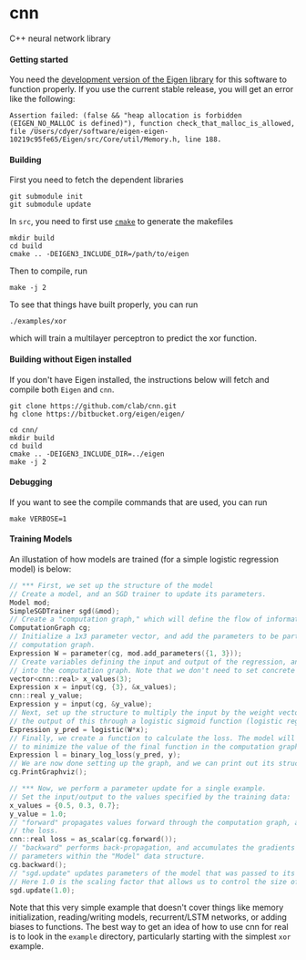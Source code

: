 # cnn
C++ neural network library

#### Getting started

You need the [development version of the Eigen library](https://bitbucket.org/eigen/eigen) for this software to function properly. If you use the current stable release, you will get an error like the following:

    Assertion failed: (false && "heap allocation is forbidden (EIGEN_NO_MALLOC is defined)"), function check_that_malloc_is_allowed, file /Users/cdyer/software/eigen-eigen-10219c95fe65/Eigen/src/Core/util/Memory.h, line 188.


#### Building

First you need to fetch the dependent libraries

    git submodule init
    git submodule update

In `src`, you need to first use [`cmake`](http://www.cmake.org/) to generate the makefiles

    mkdir build
    cd build
    cmake .. -DEIGEN3_INCLUDE_DIR=/path/to/eigen

Then to compile, run

    make -j 2

To see that things have built properly, you can run

    ./examples/xor

which will train a multilayer perceptron to predict the xor function.

#### Building without Eigen installed

If you don't have Eigen installed, the instructions below will fetch and compile
both `Eigen` and `cnn`.
        
    git clone https://github.com/clab/cnn.git
    hg clone https://bitbucket.org/eigen/eigen/

    cd cnn/
    mkdir build
    cd build
    cmake .. -DEIGEN3_INCLUDE_DIR=../eigen
    make -j 2

#### Debugging

If you want to see the compile commands that are used, you can run

    make VERBOSE=1

#### Training Models

An illustation of how models are trained (for a simple logistic regression model) is below:

```c++
// *** First, we set up the structure of the model
// Create a model, and an SGD trainer to update its parameters.
Model mod;
SimpleSGDTrainer sgd(&mod);
// Create a "computation graph," which will define the flow of information.
ComputationGraph cg;
// Initialize a 1x3 parameter vector, and add the parameters to be part of the
// computation graph.
Expression W = parameter(cg, mod.add_parameters({1, 3}));
// Create variables defining the input and output of the regression, and load them
// into the computation graph. Note that we don't need to set concrete values yet.
vector<cnn::real> x_values(3);
Expression x = input(cg, {3}, &x_values);
cnn::real y_value;
Expression y = input(cg, &y_value);
// Next, set up the structure to multiply the input by the weight vector,  then run
// the output of this through a logistic sigmoid function (logistic regression).
Expression y_pred = logistic(W*x);
// Finally, we create a function to calculate the loss. The model will be optimized
// to minimize the value of the final function in the computation graph.
Expression l = binary_log_loss(y_pred, y);
// We are now done setting up the graph, and we can print out its structure:
cg.PrintGraphviz();

// *** Now, we perform a parameter update for a single example.
// Set the input/output to the values specified by the training data:
x_values = {0.5, 0.3, 0.7};
y_value = 1.0;
// "forward" propagates values forward through the computation graph, and returns
// the loss.
cnn::real loss = as_scalar(cg.forward());
// "backward" performs back-propagation, and accumulates the gradients of the
// parameters within the "Model" data structure.
cg.backward();
// "sgd.update" updates parameters of the model that was passed to its constructor.
// Here 1.0 is the scaling factor that allows us to control the size of the update.
sgd.update(1.0);
```

Note that this very simple example that doesn't cover things like memory initialization, reading/writing models, recurrent/LSTM networks, or adding biases to functions. The best way to get an idea of how to use cnn for real is to look in the `example` directory, particularly starting with the simplest `xor` example.
